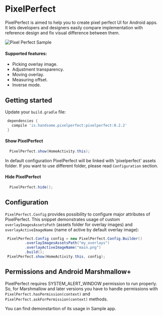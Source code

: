 # PixelPerfect

PixelPerfect is aimed to help you to create pixel perfect UI for Android apps. It lets developers and designers easily compare implementation with reference design and fix visual difference between them.

![Pixel Perfect Sample](https://s3.amazonaws.com/f.cl.ly/items/1L3b1C3h1s2k2t350C2D/ezgif.com-resize.gif?v=391643b5 "Pixel Perfect Sample")

#### Supported features:
- Picking overlay image. 
- Adjustment transparency.
- Moving overlay.
- Measuring offset.
- Inverse mode.

## Getting started

Update your `build.gradle` file:

```gradle
 dependencies {
   compile 'is.handsome.pixelperfect:pixelperfect:0.2.2'
 }
```

#### Show PixelPerfect
```java
  PixelPerfect.show(HomeActivity.this);
```

In default configuration PixelPerfect will be linked with 'pixelperfect' assets folder. If you want to use different folder, please read `Configuration` section.
 
#### Hide PixelPerfect
```java
  PixelPerfect.hide();
```

## Configuration

`PixelPerfect.Config` provides possibility to configure major attributes of PixelPerfect. This snippet demonstrates usage of custom `overlayImagesAssetsPath` (assets folder for overlay images) and `overlayActiveImageName` (name of active by default overlay image):

```java
 PixelPerfect.Config config = new PixelPerfect.Config.Builder()
         .overlayImagesAssetsPath("my_overlays")
         .overlayActiveImageName("main.png")
         .build();
 PixelPerfect.show(HomeActivity.this, config);
```

## Permissions and Android Marshmallow+

PixelPerfect requires SYSTEM_ALERT_WINDOW permission to run properly. So, for Marshmallow and later versions you have to handle permissions with `PixelPerfect.hasPermission(context)` and `PixelPerfect.askForPermission(context)` methods.

You can find demonstartion of its usage in Sample app.
